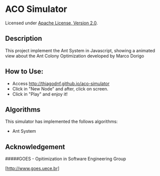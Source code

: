 ACO Simulator
==========

Licensed under [Apache License, Version 2.0][].

Description
----

This project implement the Ant System in Javascript, showing a animated view about the Ant Colony Optimization developed by Marco Dorigo

How to Use:
-----

- Access http://thiagodnf.github.io/aco-simulator
- Click in "New Node" and after, click on screen.
- Click in "Play" and enjoy it!

Algorithms
----

This simulator has implemented the follows algorithms:

- Ant System

Acknowledgement
----

#####GOES - Opitimization in Software Engineering Group

[http://www.goes.uece.br]

[Apache License, Version 2.0]:  http://www.apache.org/licenses/LICENSE-2.0
[http://www.goes.uece.br]:  http://www.goes.uece.br
[http://www.graphviz.org]: http://www.graphviz.org

